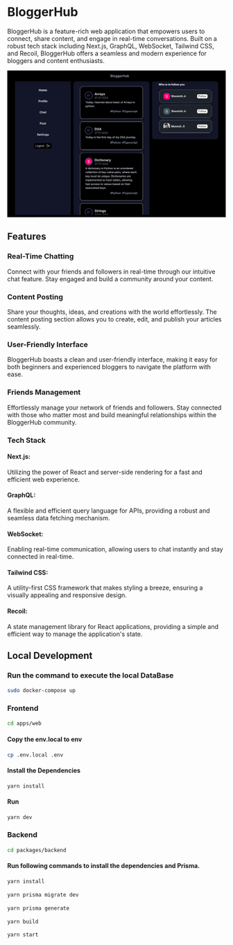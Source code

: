 # BloggerHub

BloggerHub is a feature-rich web application that empowers users to connect, share content, and engage in real-time conversations. Built on a robust tech stack including Next.js, GraphQL, WebSocket, Tailwind CSS, and Recoil, BloggerHub offers a seamless and modern experience for bloggers and content enthusiasts.

![Alt text](/sample.png)

## Features
### Real-Time Chatting
Connect with your friends and followers in real-time through our intuitive chat feature. Stay engaged and build a community around your content.

### Content Posting
Share your thoughts, ideas, and creations with the world effortlessly. The content posting section allows you to create, edit, and publish your articles seamlessly.

### User-Friendly Interface
BloggerHub boasts a clean and user-friendly interface, making it easy for both beginners and experienced bloggers to navigate the platform with ease.

### Friends Management
Effortlessly manage your network of friends and followers. Stay connected with those who matter most and build meaningful relationships within the BloggerHub community.

### Tech Stack
#### Next.js: 
Utilizing the power of React and server-side rendering for a fast and efficient web experience.
#### GraphQL: 
A flexible and efficient query language for APIs, providing a robust and seamless data fetching mechanism.
#### WebSocket: 
Enabling real-time communication, allowing users to chat instantly and stay connected in real-time.
#### Tailwind CSS: 
A utility-first CSS framework that makes styling a breeze, ensuring a visually appealing and responsive design.
#### Recoil: 
A state management library for React applications, providing a simple and efficient way to manage the application's state.

## Local Development

### Run the command to execute the local DataBase

```sh
sudo docker-compose up
```

### Frontend

```sh
cd apps/web
```
#### Copy the env.local to env

```sh
cp .env.local .env
```

#### Install the Dependencies
```sh
yarn install
```
#### Run
```sh
yarn dev
```

### Backend 

```sh
cd packages/backend
```
#### Run following commands to install the dependencies and Prisma.

```sh
yarn install
```

```sh
yarn prisma migrate dev
```

```sh
yarn prisma generate
```

```sh
yarn build
```

```sh
yarn start
```
